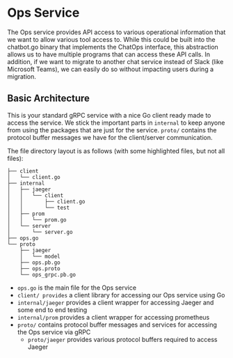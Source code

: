 # Ops Service

The Ops service provides API access to various operational information that we want to allow various tool access to. While this could be built into the chatbot.go binary that implements the ChatOps interface, this abstraction allows us to have multiple programs that can access these API calls. In addition, if we want to migrate to another chat service instead of Slack (like Microsoft Teams), we can easily do so without impacting users during a migration.

## Basic Architecture

This is your standard gRPC service with a nice Go client ready made to access the service. We stick the important parts in `internal` to keep anyone from using the packages that are just for the service. `proto/` contains the protocol buffer messages we have for the client/server communication.

The file directory layout is as follows (with some highlighted files, but not all files):

```
├── client
│   └── client.go
├── internal
│   ├── jaeger
│   │   └── client
│   │       ├── client.go
│   │       └── test
│   ├── prom
│   │   └── prom.go
│   └── server
│       └── server.go
├── ops.go
└── proto
    ├── jaeger
    │   └── model
    ├── ops.pb.go
    ├── ops.proto
    └── ops_grpc.pb.go
```

* `ops.go` is the main file for the Ops service
* `client/ provides` a client library for accessing our Ops service using Go
* `internal/jaeger` provides a client wrapper for accessing Jaeger and some end to end testing
* `internal/prom` provides a client wrapper for accessing prometheus
* `proto/` contains protocol buffer messages and services for accessing the Ops service via gRPC
	* `proto/jaeger` provides various protocol buffers required to access Jaeger
